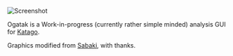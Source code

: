 ![Screenshot](https://user-images.githubusercontent.com/16438795/116780528-52ae9200-aa75-11eb-94e5-38a6c5d41204.png)

Ogatak is a Work-in-progress (currently rather simple minded) analysis GUI for [Katago](https://github.com/lightvector/KataGo).

Graphics modified from [Sabaki](https://github.com/SabakiHQ/Sabaki), with thanks.
